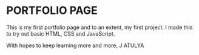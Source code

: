 # PORTFOLIO PAGE

This is my first portfolio page and to an extent, my first project. I made this to try out basic HTML, CSS and JavaScript.

With hopes to keep learning more and more, 
  J ATULYA
  

